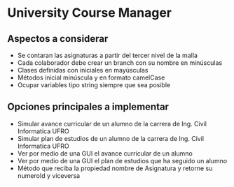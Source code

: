 University Course Manager
====================================
Aspectos a considerar 
---------------
- Se contaran las asignaturas a partir del tercer nivel de la malla
- Cada colaborador debe crear un branch con su nombre en minúsculas
- Clases definidas con iniciales en mayúsculas
- Métodos inicial minúscula y en formato camelCase
- Ocupar variables tipo string siempre que sea posible

Opciones principales a implementar
-------------
- Simular avance curricular de un alumno de la carrera de Ing. Civil Informatica UFRO
- Simular plan de estudios de un alumno de la carrera de Ing. Civil Informatica UFRO
- Ver por medio de una GUI el avance curricular de un alumno
- Ver por medio de una GUI el plan de estudios que ha seguido un alumno
- Método que reciba la propiedad nombre de Asignatura y retorne su numeroId y viceversa